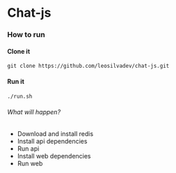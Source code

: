 # Chat-js

### How to run

#### Clone it
```
git clone https://github.com/leosilvadev/chat-js.git
```

#### Run it
```bash
./run.sh
```

###### What will happen?
- Download and install redis
- Install api dependencies
- Run api
- Install web dependencies
- Run web
